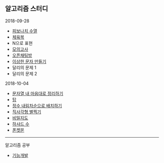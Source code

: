 알고리즘 스터디
---

2018-09-28
- [피보나치 수열]
- [체육복]
- N으로 표현
- [모의고사]
- [오픈채팅방]
- [이상한 문자 만들기]
- 달리의 문제 1
- 달리의 문제 2

2018-10-04
- [문자열 내 마음대로 정리하기]
- [탑]
- [정수 내림차순으로 배치하기]
- [직사각형 별찍기]
- [비밀지도]
- [하샤드 수]
- [폰켓몬]

------------------------------

알고리즘 공부
- [기능개발]


[기능개발]: https://gist.github.com/cohily12/63a3e5fda521ce524c561f98f5a66d0b

[피보나치 수열]: https://gist.github.com/cohily12/27cd16817c1299694a19a8c7e76966e9
[체육복]: https://gist.github.com/cohily12/837c77b95fedd16a58703c8ab0faa4c6
[모의고사]: https://gist.github.com/cohily12/bb6cb26400df069baf09f50b857e72be
[오픈채팅방]: https://gist.github.com/cohily12/2786d727d8f5a98dc1781560edcedf1c
[이상한 문자 만들기]: https://gist.github.com/cohily12/bed3d91da11e257a3352908cf0972126

[문자열 내 마음대로 정리하기]: https://gist.github.com/cohily12/9cee224aeacef4b3103f2393cc20b194
[탑]: https://gist.github.com/cohily12/be06f4c7f906b15b10fb13d5ecb2f398
[정수 내림차순으로 배치하기]: https://gist.github.com/cohily12/0c76c5bf06e326c3e2ff761afdc6824d
[직사각형 별찍기]: https://gist.github.com/cohily12/067b57559c05ebaacc99bd0e086a75a7
[비밀지도]: https://gist.github.com/cohily12/c67ce9a97ca3b6df3340aa8bcc25d787
[하샤드 수]: https://gist.github.com/cohily12/43bba158b8f0bc2bb72402182aec105f
[폰켓몬]: https://gist.github.com/cohily12/f3945f7200a62c9e6149043ee525e80b

